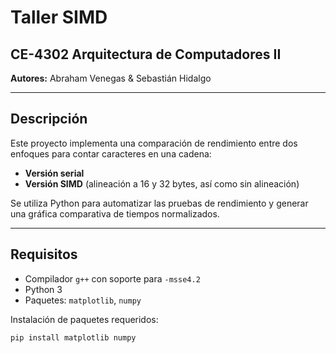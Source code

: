 # Taller SIMD  
## CE-4302 Arquitectura de Computadores II  
**Autores:** Abraham Venegas & Sebastián Hidalgo  

---

## Descripción

Este proyecto implementa una comparación de rendimiento entre dos enfoques para contar caracteres en una cadena:  
- **Versión serial**  
- **Versión SIMD** (alineación a 16 y 32 bytes, así como sin alineación)

Se utiliza Python para automatizar las pruebas de rendimiento y generar una gráfica comparativa de tiempos normalizados.

---

## Requisitos

- Compilador `g++` con soporte para `-msse4.2`  
- Python 3  
- Paquetes: `matplotlib`, `numpy`

Instalación de paquetes requeridos:
```bash
pip install matplotlib numpy
